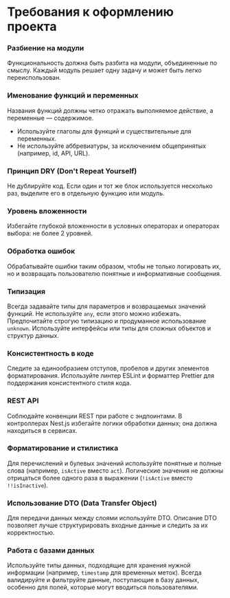 # Требования к оформлению проекта

### Разбиение на модули

Функциональность должна быть разбита на модули, объединенные по смыслу. Каждый модуль решает одну задачу и может быть легко переиспользован.

### Именование функций и переменных

Названия функций должны четко отражать выполняемое действие, а переменные — содержимое. 
* Используйте глаголы для функций и существительные для переменных.
* Не используйте аббревиатуры, за исключением общепринятых (например, id, API, URL).

### Принцип DRY (Don't Repeat Yourself)

Не дублируйте код. Если один и тот же блок используется несколько раз, выделите его в отдельную функцию или модуль.

### Уровень вложенности

Избегайте глубокой вложенности в условных операторах и операторах выбора: не более 2 уровней.

### Обработка ошибок

Обрабатывайте ошибки таким образом, чтобы не только логировать их, но и возвращать пользователю понятные и информативные сообщения.

### Типизация

Всегда задавайте типы для параметров и возвращаемых значений функций. Не используйте `any`, если этого можно избежать. Предпочитайте строгую типизацию и продуманное использование `unknown`.
Используйте интерфейсы или типы для сложных объектов и структур данных.

### Консистентность в коде

Следите за единообразием отступов, пробелов и других элементов форматирования. Используйте линтер ESLint и форматтер Prettier для поддержания консистентного стиля кода.

### REST API

Соблюдайте конвенции REST при работе с эндпоинтами.
В контроллерах Nest.js избегайте логики обработки данных; она должна находиться в сервисах.

### Форматирование и стилистика

Для перечислений и булевых значений используйте понятные и полные слова (например, `isActive` вместо `act`).
Логические значения не должны отрицаться более одного раза в выражении (`!isActive` вместо `!!isInactive`).

### Использование DTO (Data Transfer Object)

Для передачи данных между слоями используйте DTO. Описание DTO позволяет лучше структурировать входные данные и следить за их корректностью.

### Работа с базами данных

Используйте типы данных, подходящие для хранения нужной информации (например, `timestamp` для временных меток).
Всегда валидируйте и фильтруйте данные, поступающие в базу данных, особенно для полей, которые могут вводиться пользователями.